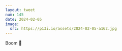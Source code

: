 ```yaml
---
layout: tweet
num: 145
date: 2024-02-05
image:
  src: https://p13i.io/assets/2024-02-05-a162.jpg
---
```


Boom 🤯